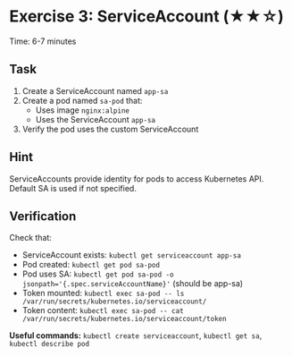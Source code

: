 # Exercise 3: ServiceAccount (★★☆)

Time: 6-7 minutes

## Task

1. Create a ServiceAccount named `app-sa`
2. Create a pod named `sa-pod` that:
   - Uses image `nginx:alpine`
   - Uses the ServiceAccount `app-sa`
3. Verify the pod uses the custom ServiceAccount

## Hint

ServiceAccounts provide identity for pods to access Kubernetes API. Default SA is used if not specified.

## Verification

Check that:

- ServiceAccount exists: `kubectl get serviceaccount app-sa`
- Pod created: `kubectl get pod sa-pod`
- Pod uses SA: `kubectl get pod sa-pod -o jsonpath='{.spec.serviceAccountName}'` (should be app-sa)
- Token mounted: `kubectl exec sa-pod -- ls /var/run/secrets/kubernetes.io/serviceaccount/`
- Token content: `kubectl exec sa-pod -- cat /var/run/secrets/kubernetes.io/serviceaccount/token`

**Useful commands:** `kubectl create serviceaccount`, `kubectl get sa`, `kubectl describe pod`
